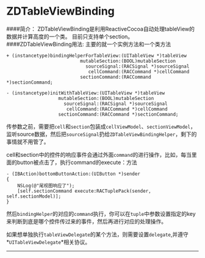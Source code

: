 # ZDTableViewBinding

####简介：
ZDTableViewBinding是利用ReactiveCocoa自动处理tableView的数据并计算高度的一个类。
目前只支持单个section。
####ZDTableViewBinding用法:
主要的就一个实例方法和一个类方法

```objc
+ (instancetype)bindingHelperForTableView:(UITableView *)tableView
                           mutableSection:(BOOL)mutableSection
                             sourceSignal:(RACSignal *)sourceSignal
                              cellCommand:(RACCommand *)cellCommand
                           sectionCommand:(RACCommand *)sectionCommand;

- (instancetype)initWithTableView:(UITableView *)tableView
                   mutableSection:(BOOL)mutableSection
                     sourceSignal:(RACSignal *)sourceSignal
                      cellCommand:(RACCommand *)cellCommand
                   sectionCommand:(RACCommand *)sectionCommand;               
```
传参数之前，需要把`cell`和`section`包装成`cellViewModel`、`sectionViewModel`，监听source数据，然后把`sourceSignal`扔给`ZDTableViewBindingHelper`，剩下的事情就不用管了。

cell和section中的控件的响应事件会通过外面`command`的进行操作，比如，每当里面的button被点击了，执行command的execute：方法

```objc
- (IBAction)bottomButtonAction:(UIButton *)sender
{
    NSLog(@"尾视图响应了");
    [self.sectionCommand execute:RACTuplePack(sender, self.sectionModel)];
}
```
然后`bindingHelper`的对应的`command`执行，你可以在`tuple`中参数设置指定的key来判断到底是哪个控件传过来的事件，然后再进行对应的处理操作。

>
如果想单独执行`tableViewDelegate`的某个方法，则需要设置`delegate`,并遵守*`UITableViewDelegate`*相关协议。

---


